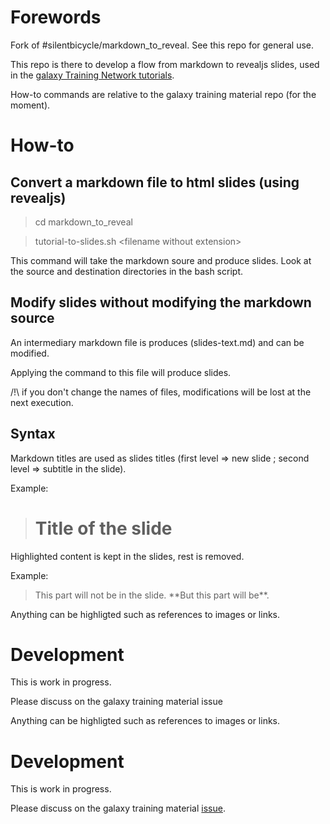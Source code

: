 # Forewords

Fork of #silentbicycle/markdown_to_reveal. See this repo for general use.

This repo is there to develop a flow from markdown to revealjs slides, used in the [galaxy Training Network tutorials](https://github.com/bgruening/training-material).

How-to commands are relative to the galaxy training material repo (for the moment).

# How-to

## Convert a markdown file to html slides (using revealjs)

> cd markdown\_to\_reveal

> tutorial-to-slides.sh \<filename without extension\>

This command will take the markdown soure and produce slides. Look at the source and destination directories in the bash script.


## Modify slides without modifying the markdown source

An intermediary markdown file is produces (slides-text.md) and can be modified.

Applying the command to this file will produce slides.

/!\ if you don't change the names of files, modifications will be lost at the next execution.

## Syntax

Markdown titles are used as slides titles (first level => new slide ; second level => subtitle in the slide).

Example:

> # Title of the slide

Highlighted content is kept in the slides, rest is removed.

Example:

> This part will not be in the slide. \*\*But this part will be\*\*.

Anything can be highligted such as references to images or links.

# Development

This is work in progress.

Please discuss on the galaxy training material issue

Anything can be highligted such as references to images or links.

# Development

This is work in progress.

Please discuss on the galaxy training material [issue](https://github.com/bgruening/training-material/issues/128). 






